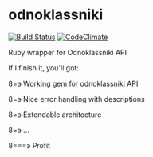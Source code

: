 # odnoklassniki
[![Build Status](https://secure.travis-ci.org/gazay/odnoklassniki)](http://travis-ci.org/gazay/odnoklassniki) [![CodeClimate](https://codeclimate.com/github/gazay/odnoklassniki)](https://codeclimate.com/github/gazay/odnoklassniki)

Ruby wrapper for Odnoklassniki API

If I finish it, you'll got:

8=э Working gem for odnoklassniki API

8=э Nice error handling with descriptions

8=э Extendable architecture

8=э ...

8===э Profit
